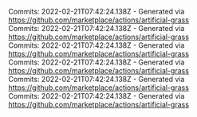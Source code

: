Commits: 2022-02-21T07:42:24.138Z - Generated via https://github.com/marketplace/actions/artificial-grass
<br>
Commits: 2022-02-21T07:42:24.138Z - Generated via https://github.com/marketplace/actions/artificial-grass
<br>
Commits: 2022-02-21T07:42:24.138Z - Generated via https://github.com/marketplace/actions/artificial-grass
<br>
Commits: 2022-02-21T07:42:24.138Z - Generated via https://github.com/marketplace/actions/artificial-grass
<br>
Commits: 2022-02-21T07:42:24.138Z - Generated via https://github.com/marketplace/actions/artificial-grass
<br>
Commits: 2022-02-21T07:42:24.138Z - Generated via https://github.com/marketplace/actions/artificial-grass
<br>
